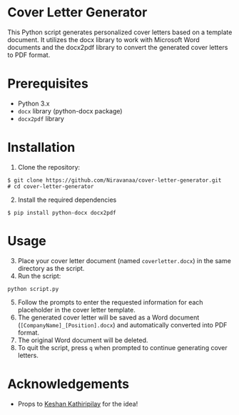 # Cover Letter Generator
This Python script generates personalized cover letters based on a template document. It utilizes the docx library to work with Microsoft Word documents and the docx2pdf library to convert the generated cover letters to PDF format.

# Prerequisites
* Python 3.x
* `docx` library (python-docx package)
* `docx2pdf` library

# Installation
1. Clone the repository:
```shell
$ git clone https://github.com/Niravanaa/cover-letter-generator.git
# cd cover-letter-generator
```
2. Install the required dependencies
```shell
$ pip install python-docx docx2pdf
```

# Usage
3. Place your cover letter document (named `coverletter.docx`) in the same directory as the script.
4. Run the script:
```shell
python script.py
```
5. Follow the prompts to enter the requested information for each placeholder in the cover letter template.
6. The generated cover letter will be saved as a Word document (`[CompanyName]_[Position].docx`) and automatically converted into PDF format.
7. The original Word document will be deleted.
8. To quit the script, press `q` when prompted to continue generating cover letters.

# Acknowledgements
* Props to [Keshan Kathiripilay](https://www.linkedin.com/in/keshankathiripilay/) for the idea!
